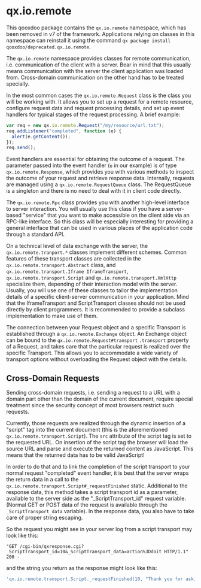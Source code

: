 # qx.io.remote 

This qooxdoo package contains the `qx.io.remote` namespace, which has been
removed in v7 of the framework. Applications relying on classes in this
namespace can reinstall it using the command `qx package install
qooxdoo/deprecated.qx.io.remote`.

The `qx.io.remote` namespace provides classes for remote communication, i.e.
communication of the client with a server. Bear in mind that this usually
means communication with the server the client application was loaded from.
Cross-domain communication on the other hand has to be treated specially.

In the most common cases the `qx.io.remote.Request` class is the
class you will be working with. It allows you to set up a request for a
remote resource, configure request data and request processing details, and
set up event handlers for typical stages of the request processing. A brief
example:

```javascript
var req = new qx.io.remote.Request("/my/resource/url.txt");
req.addListener("completed", function (e) {
  alert(e.getContent());
});
req.send();
```

Event handlers are essential for obtaining the outcome of a request. The
parameter passed into the event handler (`e` in our example) is of type
`qx.io.remote.Response`, which provides you with various methods to inspect the
outcome of your request and retrieve response data. Internally, requests are
managed using a `qx.io.remote.RequestQueue` class. The RequestQueue is a
singleton and there is no need to deal with it in client code directly.

The `qx.io.remote.Rpc` class provides you with another high-level
interface to server interaction.  You will usually use this class if you have
a server-based "service" that you want to make accessible on the client side
via an RPC-like interface. So this class will be especially interesting for
providing a general interface that can be used in various places of the
application code through a standard API.

On a technical level of data exchange with the server, the
`qx.io.remote.tranport.*` classes implement different schemes.  Common features
of these transport classes are collected in the
`qx.io.remote.transport.Abstract` class, and `qx.io.remote.transport.Iframe
IframeTransport`, `qx.io.remote.transport.Script` and
`qx.io.remote.transport.XmlHttp` specialize them, depending of their interaction
model with the server. Usually, you will use one of these classes to tailor the
implementation details of a specific client-server communication in your
application. Mind that the IframeTransport and ScriptTransport classes should
not be used directly by client programmers. It is recommended to provide a
subclass implementation to make use of them.

The connection between your Request object and a specific Transport is
established through a `qx.io.remote.Exchange` object. An Exchange object can be
bound to the `qx.io.remote.Request#transport` `.transport` property of a
Request, and takes care that the particular request is realized over the
specific Transport. This allows you to accommodate a wide variety of transport
options without overloading the Request object with the details.

## Cross-Domain Requests

Sending cross-domain requests, i.e. sending a request to a URL with a domain
part other than the domain of the current document, require special treatment
since the security concept of most browsers restrict such requests.

Currently, those requests are realized through the dynamic insertion of a
"script" tag into the current document (this is the aforementioned 
`qx.io.remote.transport.Script`). The `src` attribute of the
script tag is set to the requested URL. On insertion of the script tag the
browser will load the source URL and parse and execute the returned content
as JavaScript.  This means that the returned data has to be valid JavaScript!

In order to do that and to link the completion of the script transport to your
normal request "completed" event handler, it is best that the server wraps the
return data in a call to the `qx.io.remote.transport.Script#_requestFinished`
static.  Additional to the response data, this method takes a script transport
id as a parameter, available to the server side as the "_ScriptTransport_id"
request variable. (Normal GET or POST data of the request is available through
the `_ScriptTransport_data` variable). In the response data, you also have to
take care of proper string escaping.

So the request you might see in your server log from a script transport
may look like this:
```
"GET /cgi-bin/qxresponse.cgi?_ScriptTransport_id=10&_ScriptTransport_data=action%3Ddoit HTTP/1.1" 200 -
```
and the string you return as the response might look like this:
```javascript
'qx.io.remote.transport.Script._requestFinished(10, "Thank you for asking");'
```
